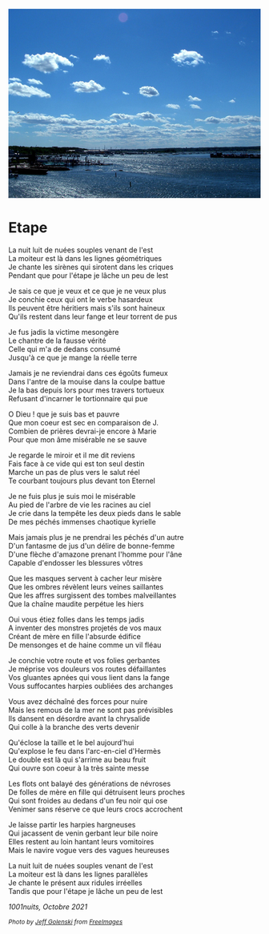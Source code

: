 ![Port](../images/port.jpg)

# Etape

La nuit luit de nuées souples venant de l'est<br />
La moiteur est là dans les lignes géométriques<br />
Je chante les sirènes qui sirotent dans les criques<br />
Pendant que pour l'étape je lâche un peu de lest

Je sais ce que je veux et ce que je ne veux plus<br />
Je conchie ceux qui ont le verbe hasardeux<br />
Ils peuvent être héritiers mais s'ils sont haineux<br />
Qu'ils restent dans leur fange et leur torrent de pus

Je fus jadis la victime mesongère<br />
Le chantre de la fausse vérité<br />
Celle qui m'a de dedans consumé<br />
Jusqu'à ce que je mange la réelle terre

Jamais je ne reviendrai dans ces égoûts fumeux<br />
Dans l'antre de la mouise dans la coulpe battue<br />
Je la bas depuis lors pour mes travers tortueux<br />
Refusant d'incarner le tortionnaire qui pue

O Dieu ! que je suis bas et pauvre<br />
Que mon coeur est sec en comparaison de J.<br />
Combien de prières devrai-je encore à Marie<br />
Pour que mon âme misérable ne se sauve

Je regarde le miroir et il me dit reviens<br />
Fais face à ce vide qui est ton seul destin<br />
Marche un pas de plus vers le salut réel<br />
Te courbant toujours plus devant ton Eternel

Je ne fuis plus je suis moi le misérable<br />
Au pied de l'arbre de vie les racines au ciel<br />
Je crie dans la tempête les deux pieds dans le sable<br />
De mes péchés immenses chaotique kyrielle

Mais jamais plus je ne prendrai les péchés d'un autre<br />
D'un fantasme de jus d'un délire de bonne-femme<br />
D'une flèche d'amazone prenant l'homme pour l'âne<br />
Capable d'endosser les blessures vôtres

Que les masques servent à cacher leur misère<br />
Que les ombres révèlent leurs veines saillantes<br />
Que les affres surgissent des tombes malveillantes<br />
Que la chaîne maudite perpétue les hiers

Oui vous étiez folles dans les temps jadis<br />
A inventer des monstres projetés de vos maux<br />
Créant de mère en fille l'absurde édifice<br />
De mensonges et de haine comme un vil fléau

Je conchie votre route et vos folies gerbantes<br />
Je méprise vos douleurs vos routes défaillantes<br />
Vos gluantes apnées qui vous lient dans la fange<br />
Vous suffocantes harpies oubliées des archanges

Vous avez déchaîné des forces pour nuire<br />
Mais les remous de la mer ne sont pas prévisibles<br />
Ils dansent en désordre avant la chrysalide<br />
Qui colle à la branche des verts devenir

Qu'éclose la taille et le bel aujourd'hui<br />
Qu'explose le feu dans l'arc-en-ciel d'Hermès<br />
Le double est là qui s'arrime au beau fruit<br />
Qui ouvre son coeur à la très sainte messe

Les flots ont balayé des générations de névroses<br />
De folles de mère en fille qui détruisent leurs proches<br />
Qui sont froides au dedans d'un feu noir qui ose<br />
Venimer sans réserve ce que leurs crocs accrochent

Je laisse partir les harpies hargneuses<br />
Qui jacassent de venin gerbant leur bile noire<br />
Elles restent au loin hantant leurs vomitoires<br />
Mais le navire vogue vers des vagues heureuses

La nuit luit de nuées souples venant de l'est<br />
La moiteur est là dans les lignes parallèles<br />
Je chante le présent aux ridules irréelles<br />
Tandis que pour l'étape je lâche un peu de lest



*1001nuits, Octobre 2021*

<p style="font-size:12px;font-style:italic">Photo by <a href="https://freeimages.com/photographer/maverick3x-29675">Jeff Golenski</a> from <a href="https://freeimages.com">FreeImages</a></p>

